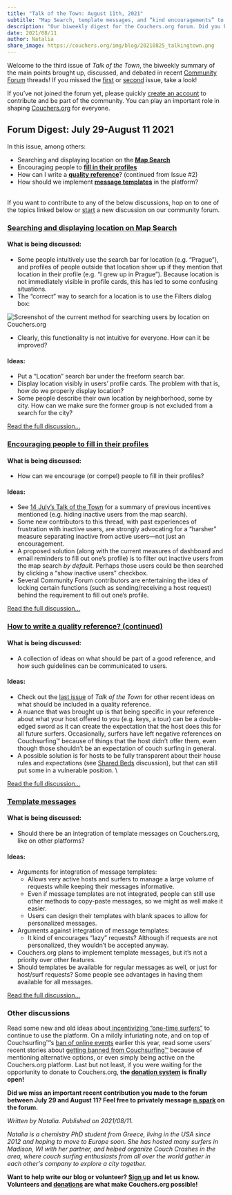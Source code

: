 ```yaml
---
title: "Talk of the Town: August 11th, 2021"
subtitle: "Map Search, template messages, and “kind encouragements” to fill in your profile!"
description: "Our biweekly digest for the Couchers.org forum. Did you know we have vibrant public discussions about couch surfing and the future of Couchers.org? Everyone is welcome to participate!"
date: 2021/08/11
author: Natalia
share_image: https://couchers.org/img/blog/20210825_talkingtown.png
---
```


Welcome to the third issue of _Talk of the Town_, the biweekly summary of the main points brought up, discussed, and debated in recent [Community Forum](https://community.couchers.org/) threads! If you missed the [first](https://couchers.org/blog/2021/07/17/talk-of-the-town/) or [second](https://couchers.org/blog/2021/07/28/talk-of-the-town/) issue, take a look!

If you’ve not joined the forum yet, please quickly [create an account](https://community.couchers.org/) to contribute and be part of the community. You can play an important role in shaping [Couchers.org](https://couchers.org/) for everyone.


## **Forum Digest: July 29-August 11 2021**

In this issue, among others:



* Searching and displaying location on the **[Map Search](https://community.couchers.org/t/displaying-people-on-the-map-city-not-shown/1331)**
* Encouraging people to **[fill in their profiles](https://community.couchers.org/t/encourage-people-to-fill-in-their-profiles/1137/16)**
* How can I write a **[quality reference](https://community.couchers.org/t/how-do-you-write-a-quality-reference/1333/14)**? (continued from Issue #2)
* How should we implement **[message templates](https://community.couchers.org/t/template-messages/1406)** in the platform?

 \
If you want to contribute to any of the below discussions, hop on to one of the topics linked below or [start](https://community.couchers.org/) a new discussion on our community forum.


### **[Searching and displaying location on Map Search](https://community.couchers.org/t/displaying-people-on-the-map-city-not-shown/1331)**


#### **What is being discussed:**



* Some people intuitively use the search bar for location (e.g. “Prague”), and profiles of people outside that location show up if they mention that location in their profile (e.g. “I grew up in Prague”). Because location is not immediately visible in profile cards, this has led to some confusing situations.
* The “correct” way to search for a location is to use the Filters dialog box:


![Screenshot of the current method for searching users by location on Couchers.org](/img/blog/20219811_map_search.png "A portion of the Map Search page is shown. A red circle highlights the 'Filters' button, which opens up the displayed dialog box. The top of the dialog box reads 'Near Location...', which represents the search field for location.")



* Clearly, this functionality is not intuitive for everyone. How can it be improved?



#### **Ideas:**



* Put a “Location” search bar under the freeform search bar.
* Display location visibly in users’ profile cards. The problem with that is, how do we properly display location?
* Some people describe their own location by neighborhood, some by city. How can we make sure the former group is not excluded from a search for the city?

[Read the full discussion...](https://community.couchers.org/t/displaying-people-on-the-map-city-not-shown/1331)


### **[Encouraging people to fill in their profiles](https://community.couchers.org/t/encourage-people-to-fill-in-their-profiles/1137)**


#### **What is being discussed:**



* How can we encourage (or compel) people to fill in their profiles?


#### **Ideas:**



* See [14 July’s Talk of the Town](https://couchers.org/blog/2021/07/17/talk-of-the-town/#:~:text=Encouraging%20people%20to%20fill%20in%20their%20profiles) for a summary of previous incentives mentioned (e.g. hiding inactive users from the map search).
* Some new contributors to this thread, with past experiences of frustration with inactive users, are strongly advocating for a “harsher” measure separating inactive from active users—not just an encouragement.
* A proposed solution (along with the current measures of dashboard and email reminders to fill out one’s profile) is to filter out inactive users from the map search _by default_. Perhaps those users could be then searched by clicking a “show inactive users” checkbox.
* Several Community Forum contributors are entertaining the idea of locking certain functions (such as sending/receiving a host request) behind the requirement to fill out one’s profile.

[Read the full discussion...](https://community.couchers.org/t/encourage-people-to-fill-in-their-profiles/1137)


### **[How to write a quality reference? (continued)](https://community.couchers.org/t/how-do-you-write-a-quality-reference/1333)**


#### **What is being discussed:**



* A collection of ideas on what should be part of a good reference, and how such guidelines can be communicated to users.


#### **Ideas:**



* Check out the [last issue](https://couchers.org/blog/2021/07/28/talk-of-the-town/#:~:text=A%20collection%20of%20ideas%20on%20what%20should%20be%20part%20of%20a%20good%20reference) of _Talk of the Town_ for other recent ideas on what should be included in a quality reference.
* A nuance that was brought up is that being specific in your reference about what your host offered to you (e.g. keys, a tour) can be a double-edged sword as it can create the expectation that the host does this for all future surfers. Occasionally, surfers have left negative references on Couchsurfing™ because of things that the host didn’t offer them, even though those shouldn’t be an expectation of couch surfing in general.
* A possible solution is for hosts to be fully transparent about their house rules and expectations (see [Shared Beds](https://community.couchers.org/t/shared-beds/550/34) discussion), but that can still put some in a vulnerable position. \


[Read the full discussion…](https://community.couchers.org/t/how-do-you-write-a-quality-reference/1333)


### **[Template messages](https://community.couchers.org/t/template-messages/1406)**


#### **What is being discussed:**



* Should there be an integration of template messages on Couchers.org, like on other platforms?


#### **Ideas:**



* Arguments for integration of message templates:
    * Allows very active hosts and surfers to manage a large volume of requests while keeping their messages informative.
    * Even if message templates are not integrated, people can still use other methods to copy-paste messages, so we might as well make it easier.
    * Users can design their templates with blank spaces to allow for personalized messages.
* Arguments against integration of message templates:
    * It kind of encourages “lazy” requests? Although if requests are not personalized, they wouldn’t be accepted anyway.
* Couchers.org plans to implement template messages, but it’s not a priority over other features.
* Should templates be available for regular messages as well, or just for host/surf requests? Some people see advantages in having them available for all messages.


[Read the full discussion…](https://community.couchers.org/t/template-messages/1406)


### **Other discussions**

Read some new and old ideas about[ incentivizing “one-time surfers”](https://community.couchers.org/t/how-can-we-incentivize-guests-to-keep-using-the-platform-or-become-hosts-themselves/710/11) to continue to use the platform. On a mildly infuriating note, and on top of Couchsurfing™’s [ban of online events](https://couchers.org/blog/2021/03/25/couch-surfing-online-events-community/) earlier this year, read some users’ recent stories about [getting banned from Couchsurfing™](https://community.couchers.org/t/account-on-couchsurfing-com-suspended-for-mentioning-alternatives/1420) because of mentioning alternative options, or even simply being active on the Couchers.org platform. Last but not least, if you were waiting for the opportunity to donate to Couchers.org, **the [donation system](https://community.couchers.org/t/donate-and-become-a-financial-contributor/1425) is finally open!**


**Did we miss an important recent contribution you made to the forum between July 29 and August 11? Feel free to privately message [n.spark](https://community.couchers.org/u/n.spark) on the forum.**

_Written by Natalia. Published on 2021/08/11._

_Natalia is a chemistry PhD student from Greece, living in the USA since 2012 and hoping to move to Europe soon. She has hosted many surfers in Madison, WI with her partner, and helped organize Couch Crashes in the area, where couch surfing enthusiasts from all over the world gather in each other's company to explore a city together._

**Want to help write our blog or volunteer? [Sign up](/volunteer) and let us know. Volunteers and [donations](/donate) are what make Couchers.org possible!**
